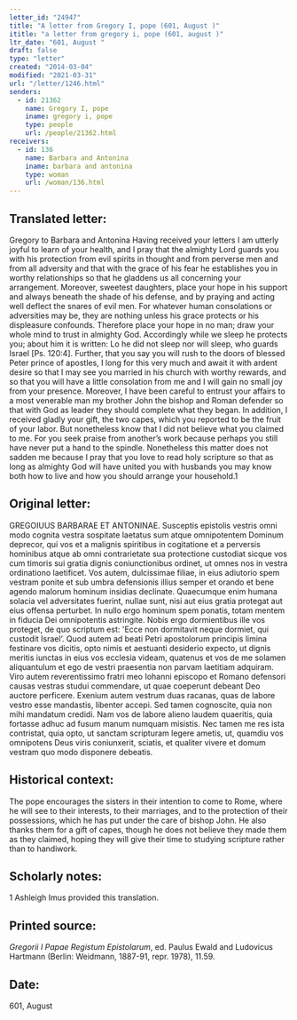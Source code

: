 ```yaml
---
letter_id: "24947"
title: "A letter from Gregory I, pope (601, August )"
ititle: "a letter from gregory i, pope (601, august )"
ltr_date: "601, August "
draft: false
type: "letter"
created: "2014-03-04"
modified: "2021-03-31"
url: "/letter/1246.html"
senders:
  - id: 21362
    name: Gregory I, pope
    iname: gregory i, pope
    type: people
    url: /people/21362.html
receivers:
  - id: 136
    name: Barbara and Antonina
    iname: barbara and antonina
    type: woman
    url: /woman/136.html
---
```

<h2> Translated letter:</h2>Gregory to Barbara and Antonina
Having received your letters I am utterly joyful to learn of your health, and I pray that the almighty Lord guards you with his protection from evil spirits in thought and from perverse men and from all adversity and that with the grace of his fear he establishes you in worthy relationships so that he gladdens us all concerning your arrangement.  Moreover, sweetest daughters, place your hope in his support and always beneath the shade of his defense, and by praying and acting well deflect the snares of evil men.  For whatever human consolations or adversities may be, they are nothing unless his grace protects or his displeasure confounds.  Therefore place your hope in no man; draw your whole mind to trust in almighty God.  Accordingly while we sleep he protects you; about him it is written: Lo he did not sleep nor will sleep, who guards Israel [Ps. 120:4].
	Further, that you say you will rush to the doors of blessed Peter prince of apostles, I long for this very much and await it with ardent desire so that I may see you married in his church with worthy rewards, and so that you will have a little consolation from me and I will gain no small joy from your presence.  Moreover, I have been careful to entrust your affairs to a most venerable man my brother John the bishop and Roman defender so that with God as leader they should complete what they began.
	In addition, I received gladly your gift, the two capes, which you reported to be the fruit of your labor.  But nonetheless know that I did not believe what you claimed to me.  For you seek praise from another’s work because perhaps you still have never put a hand to the spindle.  Nonetheless this matter does not sadden me because I pray that you love to read holy scripture so that as long as almighty God will have united you with husbands you may know both how to live and how you should arrange your household.1
<h2 class="mt-4"> Original letter:</h2>GREGOIUUS BARBARAE ET ANTONINAE.
Susceptis epistolis vestris omni modo cognita vestra sospitate laetatus sum atque omnipotentem Dominum deprecor, qui vos et a malignis spiritibus in cogitatione et a perversis hominibus atque ab omni contrarietate sua protectione custodiat sicque vos cum timoris sui gratia dignis coniunctionibus ordinet, ut omnes nos in vestra ordinationo laetificet. Vos autem, dulcissimae filiae, in eius adiutorio spem vestram ponite et sub umbra defensionis illius semper et orando et bene agendo malorum hominum insidias declinate. Quaecumque enim humana solacia vel adversitates fuerint, nullae sunt, nisi aut eius gratia protegat aut eius offensa perturbet. In nullo ergo hominum spem ponatis, totam mentem in fiducia Dei omnipotentis astringite. Nobis ergo dormientibus ille vos proteget, de quo scriptum est: 'Ecce non dormitavit neque dormiet, qui custodit Israel’.
Quod autem ad beati Petri apostolorum principis limina festinare vos dicitis, opto nimis et aestuanti desiderio expecto, ut dignis meritis iunctas in eius vos ecclesia videam, quatenus et vos de me solamen aliquantulum et ego de vestri praesentia non parvam laetitiam adquiram. Viro autem reverentissimo fratri meo Iohanni episcopo et Romano defensori causas vestras studui commendare, ut quae coeperunt debeant Deo auctore perficere.
Exenium autem vestrum duas racanas, quas de labore vestro esse mandastis, libenter accepi. Sed tamen cognoscite, quia non mihi mandatum credidi. Nam vos de labore alieno laudem quaeritis, quia fortasse adhuc ad fusum manum numquam misistis. Nec tamen me res ista contristat, quia opto, ut sanctam scripturam legere ametis, ut, quamdiu vos omnipotens Deus viris coniunxerit, sciatis, et qualiter vivere et domum vestram quo modo disponere debeatis.
<h2 class="mt-4"> Historical context:</h2>The pope encourages the sisters in their intention to come to Rome, where he will see to their interests, to their marriages, and to the protection of their possessions, which he has put under the care of bishop John.  He also thanks them for a gift of capes, though he does not believe they made them as they claimed, hoping they will give their time to studying scripture rather than to handiwork.
<h2 class="mt-4"> Scholarly notes:</h2>1 Ashleigh Imus provided this translation.
<h2 class="mt-4"> Printed source:</h2><p><em>Gregorii I Papae Registum Epistolarum</em>, ed. Paulus Ewald and Ludovicus Hartmann (Berlin: Weidmann, 1887-91, repr. 1978), 11.59.</p><h2 class="mt-4"> Date:</h2>601, August 